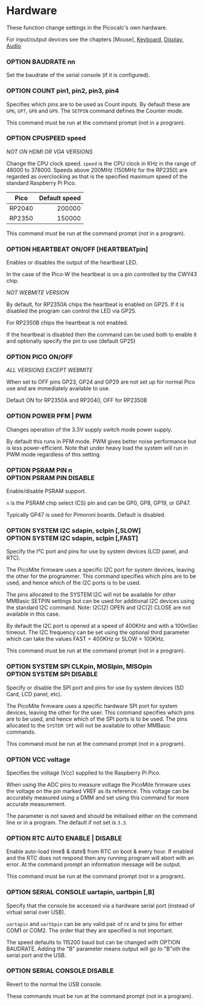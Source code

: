 # Hardware

These function change settings in the Picocalc's own hardware.

For input/output devices see the chapters [Mouse], [Keyboard](keyboard.md), [Display](display.md), [Audio](audio.md)

### OPTION BAUDRATE nn

Set the baudrate of the serial console (if it is configured).


### OPTION COUNT pin1, pin2, pin3, pin4

Specifies which pins are to be used as Count inputs. By default these are `GP6`, `GP7`, `GP8` and `GP9`. The `SETPIN` command defines the Counter mode.

This command must be run at the command prompt (not in a program).


### OPTION CPUSPEED speed

*NOT ON HDMI OR VGA VERSIONS*

Change the CPU clock speed. `speed` is the CPU clock in KHz in the range of 48000 to 378000. Speeds above 200MHz (150MHz for the RP2350) are regarded as overclocking as that is the specified maximum speed of the standard Raspberry Pi Pico.

Pico | Default speed 
:-: | -:
RP2040 | 200000
RP2350 | 150000

This command must be run at the command prompt (not in a program).


### OPTION HEARTBEAT ON/OFF [HEARTBEATpin]

Enables or disables the output of the heartbeat LED.

In the case of the Pico-W the heartbeat is on a pin controlled by the CWY43 chip.

*NOT WEBMITE VERSION*

By default, for RP2350A chips the heartbeat is enabled on GP25. If it is disabled the program can control the LED via GP25.

For RP2350B chips the heartbeat is not enabled.

If the heartbeat is disabled then the command can be used both to enable it and optionally specify the pin to use (default GP25)


### OPTION PICO ON/OFF

*ALL VERSIONS EXCEPT WEBMITE*

When set to OFF pins GP23, GP24 and GP29 are not set up for normal Pico use and are immediately available to use. 

Default ON for RP2350A and RP2040, OFF for RP2350B


### OPTION POWER PFM | PWM

Changes operation of the 3.3V supply switch mode power supply.

By default this runs in PFM mode. PWM gives better noise performance but is less power-efficient. Note that under heavy load the system will run in PWM mode regardless of this setting.


### OPTION PSRAM PIN n <br> OPTION PSRAM PIN DISABLE

Enable/disable PSRAM support. 

`n` is the PSRAM chip select (CS) pin and can be GP0, GP8, GP19, or
GP47.

Typically GP47 is used for Pimoroni boards. Default is disabled.


### OPTION SYSTEM I2C sdapin, sclpin [,SLOW]<br>OPTION SYSTEM I2C sdapin, sclpin [,FAST]

Specify the I²C port and pins for use by system devices (LCD panel, and RTC).

The PicoMite firmware uses a specific I2C port for system devices, leaving the other for the programmer. This command specifies which pins are to be used, and hence which of the I2C ports is to be used.

The pins allocated to the SYSTEM I2C will not be available for other MMBasic SETPIN settings but can be used for additional I2C devices using the standard I2C command. Note: I2C(2) OPEN and I2C(2) CLOSE are not available in this case.

By default the I2C port is opened at a speed of 400KHz and with a 100mSec timeout. The I2C frequency can be set using the optional third parameter which can take the values FAST = 400KHz or SLOW = 100KHz.

This command must be run at the command prompt (not in a program).


### OPTION SYSTEM SPI CLKpin, MOSIpin, MISOpin <br> OPTION SYSTEM SPI DISABLE

Specify or disable the SPI port and pins for use by system devices (SD Card, LCD panel, etc).

The PicoMite firmware uses a specific hardware SPI port for system devices, leaving the other for the user. This command specifies which pins are to be used, and hence which of the SPI ports is to be used. The pins allocated to the `SYSTEM SPI` will not be available to other MMBasic commands.

This command must be run at the command prompt (not in a program).


### OPTION VCC voltage

Specifies the voltage (Vcc) supplied to the Raspberry Pi Pico.

When using the ADC pins to measure voltage the PicoMite firmware uses the voltage on the pin marked VREF as its reference. This voltage can be accurately measured using a DMM and set using this command for more accurate measurement.

The parameter is not saved and should be initialised either on the command line or in a program. The default if not set is `3.3`.


### OPTION RTC AUTO ENABLE | DISABLE

Enable auto-load time$ & date$ from RTC on boot & every hour. If enabled and the RTC does not respond then any running program will abort with an error. At the command prompt an information message will be output.

This command must be run at the command prompt (not in a program).

### OPTION SERIAL CONSOLE uartapin, uartbpin [,B]

Specify that the console be accessed via a hardware serial port (instead
of virtual serial over USB).

`uartapin` and `uartbpin` can be any valid pair of rx and tx pins for either
COM1 or COM2. The order that they are specified is not important.

The speed defaults to 115200 baud but can be changed with OPTION
BAUDRATE. Adding the "B" parameter means output will go to "B"oth
the serial port and the USB.


### OPTION SERIAL CONSOLE DISABLE

Revert to the normal the USB console.

These commands must be run at the command prompt (not in a program).